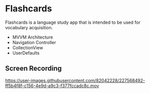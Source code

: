 # Flashcards


Flashcards is a language study app that is intended to be used for vocabulary acquisition.

- MVVM Architecture
- Navigation Controller
- CollectionView
- UserDefaults

## Screen Recording

https://user-images.githubusercontent.com/82042228/227568492-ff5b4f8f-c156-4e9d-a9c3-f377fccadc8c.mov



